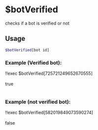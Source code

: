 # $botVerified

checks if a bot is verified or not

## Usage

```bash
$botVerified[bot id]
```

### Example (Verified bot):
<discord-messages>
          <discord-message :bot="false" role-color="#ffcc9a" author="Member">
        !!exec $botVerified[725721249652670555]<br><br>
          </discord-message>
          <discord-message :bot="true" role-color="#0099ff" author="Custom Command" avatar="https://media.discordapp.net/avatars/725721249652670555/781224f90c3b841ba5b40678e032f74a.webp">
        true<br><br>
        </discord-message>
</discord-messages>

### Example (not verified bot):
<discord-messages>
          <discord-message :bot="false" role-color="#ffcc9a" author="Member">
        !!exec $botVerified[582019849073590274]<br><br>
          </discord-message>
          <discord-message :bot="true" role-color="#0099ff" author="Custom Command" avatar="https://media.discordapp.net/avatars/725721249652670555/781224f90c3b841ba5b40678e032f74a.webp">
        false
        </discord-message>
</discord-messages>